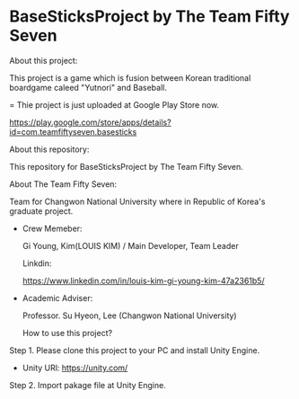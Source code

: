 # BaseSticksProject by The Team Fifty Seven

About this project:

This project is a game which is fusion between Korean traditional boardgame caleed "Yutnori" and Baseball.

 = Thie project is just uploaded at Google Play Store now.
 
   https://play.google.com/store/apps/details?id=com.teamfiftyseven.basesticks


About this repository:

This repository for BaseSticksProject by The Team Fifty Seven.

About The Team Fifty Seven:

Team for Changwon National University where in Republic of Korea's graduate project.

- Crew Memeber:

  Gi Young, Kim(LOUIS KIM) / Main Developer, Team Leader
  
  Linkdin:
  
  https://www.linkedin.com/in/louis-kim-gi-young-kim-47a2361b5/
  
- Academic Adviser:

  Professor. Su Hyeon, Lee (Changwon National University)
  
  How to use this project?
  
 Step 1. Please clone this project to your PC and install Unity Engine.
 
 - Unity URl:
   https://unity.com/
 
 Step 2. Import pakage file at Unity Engine.
